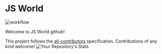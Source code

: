 # JS World

![workflow](https://github.com/pythoniaweb/jsworld/actions/workflows/blank.yml/badge.svg)

Welcome to JS World github!

This project follows the [all-contributors](https://github.com/all-contributors/all-contributors) specification. Contributions of any kind welcome!
![Your Repository's Stats](https://github-readme-stats.vercel.app/api/top-langs/?username=pythoniaweb&theme=blue-green)
